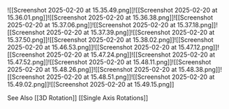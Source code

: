 ![[Screenshot 2025-02-20 at 15.35.49.png]]![[Screenshot 2025-02-20 at 15.36.01.png]]![[Screenshot 2025-02-20 at 15.36.38.png]]![[Screenshot 2025-02-20 at 15.37.06.png]]![[Screenshot 2025-02-20 at 15.37.18.png]]![[Screenshot 2025-02-20 at 15.37.39.png]]![[Screenshot 2025-02-20 at 15.37.50.png]]![[Screenshot 2025-02-20 at 15.38.02.png]]![[Screenshot 2025-02-20 at 15.46.53.png]]![[Screenshot 2025-02-20 at 15.47.12.png]]![[Screenshot 2025-02-20 at 15.47.24.png]]![[Screenshot 2025-02-20 at 15.47.52.png]]![[Screenshot 2025-02-20 at 15.48.11.png]]![[Screenshot 2025-02-20 at 15.48.26.png]]![[Screenshot 2025-02-20 at 15.48.38.png]]![[Screenshot 2025-02-20 at 15.48.51.png]]![[Screenshot 2025-02-20 at 15.49.02.png]]![[Screenshot 2025-02-20 at 15.49.15.png]]

See Also
[[3D Rotation]]
[[Single Axis Rotations]]